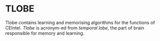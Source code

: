 # TLOBE

Tlobe contains learning and memorising algorithms for the functions of CEIntel. _Tlobe_ is acronym-ed from _temporal lobe_, the part of brain responsible for memory and learning.